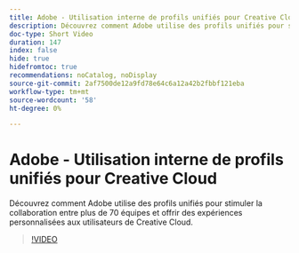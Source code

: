 ```yaml
---
title: Adobe - Utilisation interne de profils unifiés pour Creative Cloud
description: Découvrez comment Adobe utilise des profils unifiés pour stimuler la collaboration entre plus de 70 équipes et offrir des expériences personnalisées aux utilisateurs de Creative Cloud.
doc-type: Short Video
duration: 147
index: false
hide: true
hidefromtoc: true
recommendations: noCatalog, noDisplay
source-git-commit: 2af7500de12a9fd78e64c6a12a42b2fbbf121eba
workflow-type: tm+mt
source-wordcount: '58'
ht-degree: 0%

---
```



# Adobe - Utilisation interne de profils unifiés pour Creative Cloud

Découvrez comment Adobe utilise des profils unifiés pour stimuler la collaboration entre plus de 70 équipes et offrir des expériences personnalisées aux utilisateurs de Creative Cloud.

<!-- 62_S655_3442541_146_adobes-internal-use-of-unified-profiles-for-creative-cloud -->
>[!VIDEO](https://video.tv.adobe.com/v/3458283/?learn=on&enablevpops=true)
